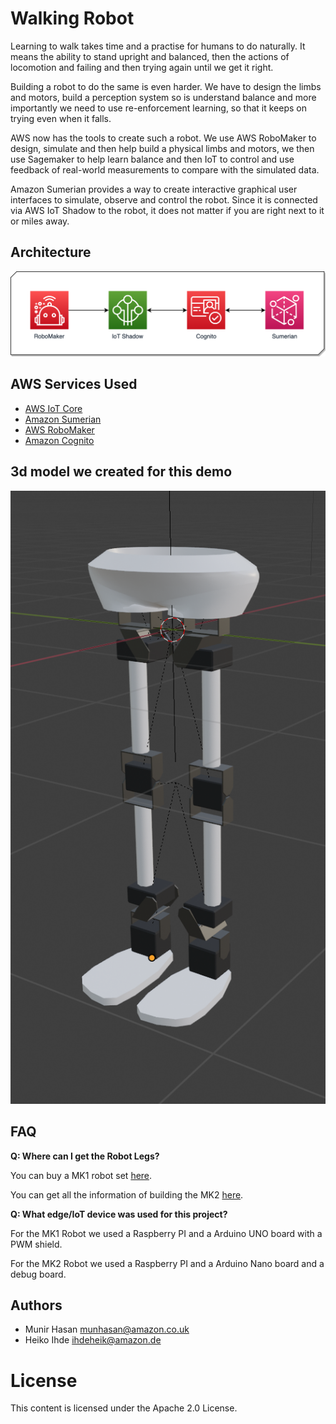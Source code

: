 # Walking Robot #

Learning to walk takes time and a practise for humans to do naturally. It means the ability to stand upright and balanced, then the actions of locomotion and failing and then trying again until we get it right.

Building a robot to do the same is even harder. We have to design the limbs and motors, build a perception system so is understand balance and more importantly we need to use re-enforcement learning, so that it keeps on trying even when it falls.

AWS now has the tools to create such a robot. We use AWS RoboMaker to design, simulate and then help build a physical limbs and motors, we then use Sagemaker to help learn balance and then IoT to control and use feedback of real-world measurements to compare with the simulated data. 

Amazon Sumerian provides a way to create interactive graphical user interfaces to simulate, observe and control the robot. Since it is connected via AWS IoT Shadow to the robot, it does not matter if you are right next to it or miles away.

## Architecture ##

![Architecture Diagram](./docs/Robot-Legs-Diagram.png)

## AWS Services Used ##
- [AWS IoT Core](https://aws.amazon.com/iot-core/)
- [Amazon Sumerian](https://aws.amazon.com/sumerian/)
- [AWS RoboMaker](https://aws.amazon.com/robomaker/)
- [Amazon Cognito](https://aws.amazon.com/cognito/)

## 3d model we created for this demo ##

![Architecture Diagram](./docs/3d-robot.png)

## FAQ ##
__Q: Where can I get the Robot Legs?__

You can buy a MK1 robot set [here](https://www.aliexpress.com/i/32933030622.html).

You can get all the information of building the MK2 [here](https://releasetheinnergeek.com/2018/11/28/walbi-the-walking-biped/).

__Q: What edge/IoT device was used for this project?__

For the MK1 Robot we used a Raspberry PI and a Arduino UNO board with a PWM shield.

For the MK2 Robot we used a Raspberry PI and a Arduino Nano board and a debug board.

## Authors ##
- Munir Hasan munhasan@amazon.co.uk
- Heiko Ihde ihdeheik@amazon.de

# License #

This content is licensed under the Apache 2.0 License.
